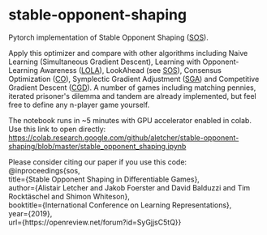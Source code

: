 # stable-opponent-shaping
Pytorch implementation of Stable Opponent Shaping ([SOS](https://openreview.net/pdf?id=SyGjjsC5tQ)).

Apply this optimizer and compare with other algorithms including Naive Learning (Simultaneous Gradient Descent), Learning with Opponent-Learning Awareness ([LOLA](https://arxiv.org/pdf/1709.04326.pdf)), LookAhead (see [SOS](https://openreview.net/pdf?id=SyGjjsC5tQ)), Consensus Optimization ([CO](https://arxiv.org/pdf/1705.10461.pdf)), Symplectic Gradient Adjustment ([SGA](http://jmlr.csail.mit.edu/papers/volume20/19-008/19-008.pdf)) and Competitive Gradient Descent ([CGD](https://arxiv.org/pdf/1905.12103.pdf)). A number of games including matching pennies, iterated prisoner's dilemma and tandem are already implemented, but feel free to define any n-player game yourself.

The notebook runs in ~5 minutes with GPU accelerator enabled in colab. Use this link to open directly: https://colab.research.google.com/github/aletcher/stable-opponent-shaping/blob/master/stable_opponent_shaping.ipynb

Please consider citing our paper if you use this code:  
@inproceedings{sos,  
title={Stable Opponent Shaping in Differentiable Games},  
author={Alistair Letcher and Jakob Foerster and David Balduzzi and Tim Rocktäschel and Shimon Whiteson},  
booktitle={International Conference on Learning Representations},  
year={2019},  
url={https://<span>openreview.net</span>/forum?id=SyGjjsC5tQ}}
